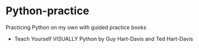 # Python-practice

Practicing Python on my own with guided practice books

* Teach Yourself VISUALLY Python by Guy Hart-Davis and Ted Hart-Davis
